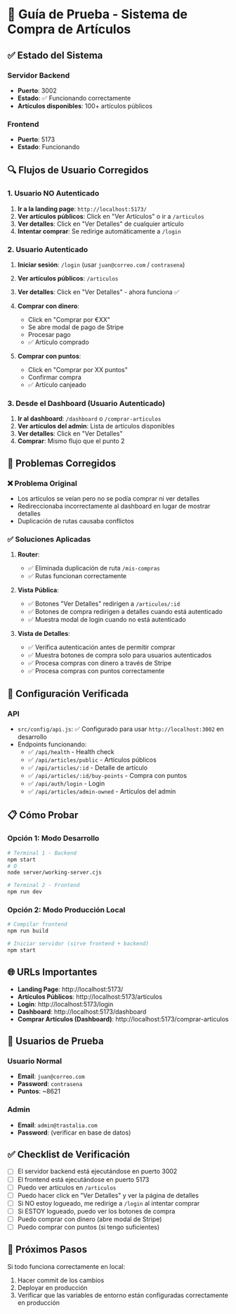 # 🧪 Guía de Prueba - Sistema de Compra de Artículos

## ✅ Estado del Sistema

### Servidor Backend
- **Puerto**: 3002
- **Estado**: ✅ Funcionando correctamente
- **Artículos disponibles**: 100+ artículos públicos

### Frontend
- **Puerto**: 5173
- **Estado**: Funcionando

## 🔍 Flujos de Usuario Corregidos

### 1. Usuario NO Autenticado
1. **Ir a la landing page**: `http://localhost:5173/`
2. **Ver artículos públicos**: Click en "Ver Artículos" o ir a `/articulos`
3. **Ver detalles**: Click en "Ver Detalles" de cualquier artículo
4. **Intentar comprar**: Se redirige automáticamente a `/login`

### 2. Usuario Autenticado
1. **Iniciar sesión**: `/login` (usar `juan@correo.com` / `contrasena`)
2. **Ver artículos públicos**: `/articulos`
3. **Ver detalles**: Click en "Ver Detalles" - ahora funciona ✅
4. **Comprar con dinero**: 
   - Click en "Comprar por €XX"
   - Se abre modal de pago de Stripe
   - Procesar pago
   - ✅ Artículo comprado

5. **Comprar con puntos**:
   - Click en "Comprar por XX puntos"
   - Confirmar compra
   - ✅ Artículo canjeado

### 3. Desde el Dashboard (Usuario Autenticado)
1. **Ir al dashboard**: `/dashboard` o `/comprar-articulos`
2. **Ver artículos del admin**: Lista de artículos disponibles
3. **Ver detalles**: Click en "Ver Detalles"
4. **Comprar**: Mismo flujo que el punto 2

## 🐛 Problemas Corregidos

### ❌ Problema Original
- Los artículos se veían pero no se podía comprar ni ver detalles
- Redireccionaba incorrectamente al dashboard en lugar de mostrar detalles
- Duplicación de rutas causaba conflictos

### ✅ Soluciones Aplicadas
1. **Router**: 
   - ✅ Eliminada duplicación de ruta `/mis-compras`
   - ✅ Rutas funcionan correctamente

2. **Vista Pública**:
   - ✅ Botones "Ver Detalles" redirigen a `/articulos/:id`
   - ✅ Botones de compra redirigen a detalles cuando está autenticado
   - ✅ Muestra modal de login cuando no está autenticado

3. **Vista de Detalles**:
   - ✅ Verifica autenticación antes de permitir comprar
   - ✅ Muestra botones de compra solo para usuarios autenticados
   - ✅ Procesa compras con dinero a través de Stripe
   - ✅ Procesa compras con puntos correctamente

## 🔧 Configuración Verificada

### API
- `src/config/api.js`: ✅ Configurado para usar `http://localhost:3002` en desarrollo
- Endpoints funcionando:
  - ✅ `/api/health` - Health check
  - ✅ `/api/articles/public` - Artículos públicos
  - ✅ `/api/articles/:id` - Detalle de artículo
  - ✅ `/api/articles/:id/buy-points` - Compra con puntos
  - ✅ `/api/auth/login` - Login
  - ✅ `/api/articles/admin-owned` - Artículos del admin

## 📋 Cómo Probar

### Opción 1: Modo Desarrollo
```bash
# Terminal 1 - Backend
npm start
# O
node server/working-server.cjs

# Terminal 2 - Frontend
npm run dev
```

### Opción 2: Modo Producción Local
```bash
# Compilar frontend
npm run build

# Iniciar servidor (sirve frontend + backend)
npm start
```

## 🌐 URLs Importantes

- **Landing Page**: http://localhost:5173/
- **Artículos Públicos**: http://localhost:5173/articulos
- **Login**: http://localhost:5173/login
- **Dashboard**: http://localhost:5173/dashboard
- **Comprar Artículos (Dashboard)**: http://localhost:5173/comprar-articulos

## 👤 Usuarios de Prueba

### Usuario Normal
- **Email**: `juan@correo.com`
- **Password**: `contrasena`
- **Puntos**: ~8621

### Admin
- **Email**: `admin@trastalia.com`
- **Password**: (verificar en base de datos)

## ✅ Checklist de Verificación

- [ ] El servidor backend está ejecutándose en puerto 3002
- [ ] El frontend está ejecutándose en puerto 5173
- [ ] Puedo ver artículos en `/articulos`
- [ ] Puedo hacer click en "Ver Detalles" y ver la página de detalles
- [ ] Si NO estoy logueado, me redirige a `/login` al intentar comprar
- [ ] Si ESTOY logueado, puedo ver los botones de compra
- [ ] Puedo comprar con dinero (abre modal de Stripe)
- [ ] Puedo comprar con puntos (si tengo suficientes)

## 🚀 Próximos Pasos

Si todo funciona correctamente en local:
1. Hacer commit de los cambios
2. Deployar en producción
3. Verificar que las variables de entorno están configuradas correctamente en producción

